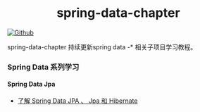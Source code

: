 # <center>spring-data-chapter</center>
[![Github](https://img.shields.io/badge/Github-Github-red.svg)](https://github.com/mtcarpenter/spring-data-chapter)

spring-data-chapter 持续更新spring data -* 相关子项目学习教程。 

### Spring Data 系列学习
#### Spring Data Jpa
- [了解 Spring Data JPA 、 Jpa 和 Hibernate ](https://github.com/mtcarpenter/spring-data-chapter/blob/master/docs/spring-data-jpa-jpa.md)
